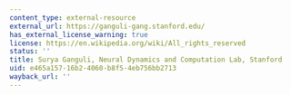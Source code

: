 ```yaml
---
content_type: external-resource
external_url: https://ganguli-gang.stanford.edu/
has_external_license_warning: true
license: https://en.wikipedia.org/wiki/All_rights_reserved
status: ''
title: Surya Ganguli, Neural Dynamics and Computation Lab, Stanford
uid: e465a157-16b2-4060-b8f5-4eb756bb2713
wayback_url: ''
---
```

